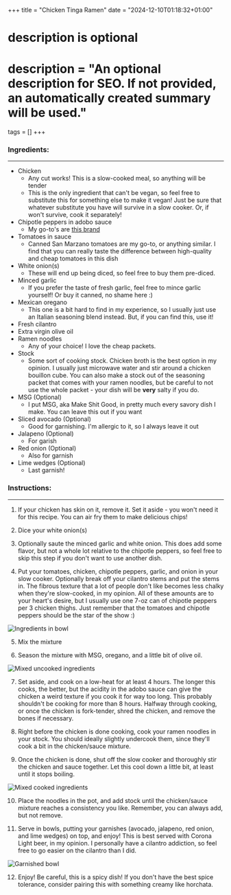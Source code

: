 +++
title = "Chicken Tinga Ramen"
date = "2024-12-10T01:18:32+01:00"

#
# description is optional
#
# description = "An optional description for SEO. If not provided, an automatically created summary will be used."

tags = []
+++

### Ingredients:

---

- Chicken
    - Any cut works! This is a slow-cooked meal, so anything will be tender
    - This is the only ingredient that can't be vegan, so feel free to substitute this for something else to make it vegan! Just be sure that whatever substitute you have will survive in a slow cooker. Or, if won't survive, cook it separately!
- Chipotle peppers in adobo sauce
    - My go-to's are [this brand](https://www.amazon.com/Costena-Chipotle-Peppers-Ounce-Pack/dp/B00HF7VVU4/ref=asc_df_B00HF7VVU4)
- Tomatoes in sauce
    - Canned San Marzano tomatoes are my go-to, or anything similar. I find that you can really taste the difference between high-quality and cheap tomatoes in this dish
- White onion(s)
    - These will end up being diced, so feel free to buy them pre-diced.
- Minced garlic
    - If you prefer the taste of fresh garlic, feel free to mince garlic yourself! Or buy it canned, no shame here :)
- Mexican oregano
    - This one is a bit hard to find in my experience, so I usually just use an Italian seasoning blend instead. But, if you can find this, use it!
- Fresh cilantro
- Extra virgin olive oil
- Ramen noodles
    - Any of your choice! I love the cheap packets.
- Stock
    - Some sort of cooking stock. Chicken broth is the best option in my opinion. I usually just microwave water and stir around a chicken bouillon cube. You can also make a stock out of the seasoning packet that comes with your ramen noodles, but be careful to not use the whole packet - your dish will be **very** salty if you do.
- MSG (Optional)
    - I put MSG, aka Make Shit Good, in pretty much every savory dish I make. You can leave this out if you want
- Sliced avocado (Optional)
    - Good for garnishing. I'm allergic to it, so I always leave it out
- Jalapeno (Optional)
    - For garish
- Red onion (Optional)
    - Also for garnish
- Lime wedges (Optional)
    - Last garnish!

### Instructions:

---

1. If your chicken has skin on it, remove it. Set it aside - you won't need it for this recipe. You can air fry them to make delicious chips!

2. Dice your white onion(s)

3. Optionally saute the minced garlic and white onion. This does add some flavor, but not a whole lot relative to the chipotle peppers, so feel free to skip this step if you don't want to use another dish.

4. Put your tomatoes, chicken, chipotle peppers, garlic, and onion in your slow cooker. Optionally break off your cilantro stems and put the stems in. The fibrous texture that a lot of people don't like becomes less chalky when they're slow-cooked, in my opinion. All of these amounts are to your heart's desire, but I usually use one 7-oz can of chipotle peppers per 3 chicken thighs. Just remember that the tomatoes and chipotle peppers should be the star of the show :)

![Ingredients in bowl](https://jwjeffr.github.io/IMG_2795.jpeg)

5. Mix the mixture

6. Season the mixture with MSG, oregano, and a little bit of olive oil.

![Mixed uncooked ingredients](https://jwjeffr.github.io/IMG_2797.jpeg)

7. Set aside, and cook on a low-heat for at least 4 hours. The longer this cooks, the better, but the acidity in the adobo sauce can give the chicken a weird texture if you cook it for way too long. This probably shouldn't be cooking for more than 8 hours. Halfway through cooking, or once the chicken is fork-tender, shred the chicken, and remove the bones if necessary.

8. Right before the chicken is done cooking, cook your ramen noodles in your stock. You should ideally slightly undercook them, since they'll cook a bit in the chicken/sauce mixture.

9. Once the chicken is done, shut off the slow cooker and thoroughly stir the chicken and sauce together. Let this cool down a little bit, at least until it stops boiling.

![Mixed cooked ingredients](https://jwjeffr.github.io/IMG_2798.jpeg)

10. Place the noodles in the pot, and add stock until the chicken/sauce mixture reaches a consistency you like. Remember, you can always add, but not remove.

11. Serve in bowls, putting your garnishes (avocado, jalapeno, red onion, and lime wedges) on top, and enjoy! This is best served with Corona Light beer, in my opinion. I personally have a cilantro addiction, so feel free to go easier on the cilantro than I did.

![Garnished bowl](https://jwjeffr.github.io/IMG_2799.jpeg)

12. Enjoy! Be careful, this is a spicy dish! If you don't have the best spice tolerance, consider pairing this with something creamy like horchata.